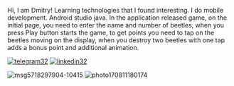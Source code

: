 Hi, I am Dmitry! Learning technologies that I found interesting.
I do mobile development. Android studio java. In the application released game, on the initial page, you need to enter the name and number of beetles,
when you press Play button starts the game, to get points you need to tap on the beetles moving on the display,
when you destroy two beetles with one tap adds a bonus point and additional animation.

[![telegram32](https://github.com/Avdors/StoreBDandRoom/assets/99538385/ffb92fd5-a7d9-48cb-bf3e-2289171d48aa)](https://t.me/Avdors)
[![linkedin32](https://github.com/Avdors/StoreBDandRoom/assets/99538385/730aafa0-6543-4b95-9362-e8524c8f35ec)](https://www.linkedin.com/in/dmitrii-v-856187268/)

![msg5718297904-10415](https://github.com/Avdors/TestBeetle/assets/99538385/84035202-8894-428b-a6cb-1bd2beb43d8f)
![photo170811180174](https://github.com/Avdors/TestBeetle/assets/99538385/fa7712f7-3fa0-4447-9036-f8173db7348c)

